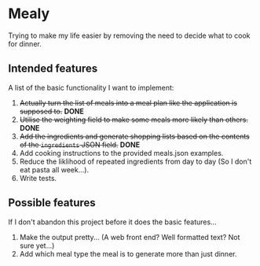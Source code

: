 # Mealy

Trying to make my life easier by removing the need to decide what to cook for dinner.

## Intended features

A list of the basic functionality I want to implement:
1. ~~Actually turn the list of meals into a meal plan like the application is supposed to.~~ **DONE**
2. ~~Utilise the weighting field to make some meals more likely than others.~~ **DONE**
3. ~~Add the ingredients and generate shopping lists based on the contents of the `ingredients` JSON field.~~ **DONE**
4. Add cooking instructions to the provided meals.json examples.
5. Reduce the liklihood of repeated ingredients from day to day (So I don't eat pasta all week...).
6. Write tests.

## Possible features

If I don't abandon this project before it does the basic features...
1. Make the output pretty... (A web front end? Well formatted text? Not sure yet...)
2. Add which meal type the meal is to generate more than just dinner.